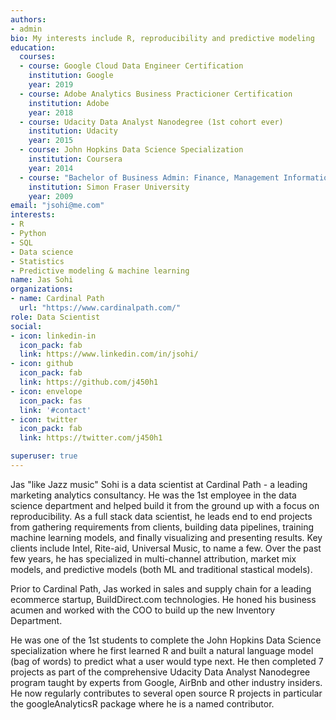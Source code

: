 ```yaml
---
authors:
- admin
bio: My interests include R, reproducibility and predictive modeling
education:
  courses:
  - course: Google Cloud Data Engineer Certification
    institution: Google
    year: 2019
  - course: Adobe Analytics Business Practicioner Certification
    institution: Adobe
    year: 2018
  - course: Udacity Data Analyst Nanodegree (1st cohort ever)
    institution: Udacity
    year: 2015
  - course: John Hopkins Data Science Specialization
    institution: Coursera
    year: 2014
  - course: "Bachelor of Business Admin: Finance, Management Information Systems, and Entrepreneurship"
    institution: Simon Fraser University
    year: 2009
email: "jsohi@me.com"
interests:
- R
- Python
- SQL
- Data science
- Statistics
- Predictive modeling & machine learning
name: Jas Sohi
organizations:
- name: Cardinal Path
  url: "https://www.cardinalpath.com/"
role: Data Scientist
social:
- icon: linkedin-in
  icon_pack: fab
  link: https://www.linkedin.com/in/jsohi/
- icon: github
  icon_pack: fab
  link: https://github.com/j450h1
- icon: envelope
  icon_pack: fas
  link: '#contact'
- icon: twitter
  icon_pack: fab
  link: https://twitter.com/j450h1

superuser: true
---
```


Jas "like Jazz music" Sohi is a data scientist at Cardinal Path - a leading marketing analytics consultancy. He was the 1st employee in the data science department and helped build it from the ground up with a focus on reproducibility. As a full stack data scientist, he leads end to end projects from gathering requirements from clients, building data pipelines, training machine learning models, and finally visualizing and presenting results. Key clients include Intel, Rite-aid, Universal Music, to name a few. Over the past few years, he has specialized in multi-channel attribution, market mix models, and predictive models (both ML and traditional stastical models).

Prior to Cardinal Path, Jas worked in sales and supply chain for a leading ecommerce startup, BuildDirect.com technologies. He honed his business acumen and worked with the COO to build up the new Inventory Department. 

He was one of the 1st students to complete the John Hopkins Data Science specialization where he first learned R and built a natural language model (bag of words) to predict what a user would type next. He then completed 7 projects as part of the comprehensive Udacity Data Analyst Nanodegree program taught by experts from Google, AirBnb and other industry insiders. He now regularly contributes to several open source R projects in particular the googleAnalyticsR package where he is a named contributor. 
